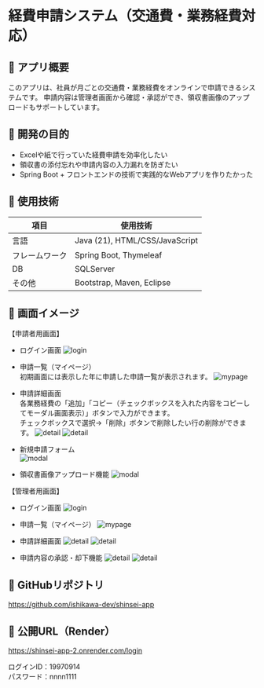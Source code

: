 # 経費申請システム（交通費・業務経費対応）

## 🌟 アプリ概要

このアプリは、社員が月ごとの交通費・業務経費をオンラインで申請できるシステムです。
申請内容は管理者画面から確認・承認ができ、領収書画像のアップロードもサポートしています。

## 🎯 開発の目的

- Excelや紙で行っていた経費申請を効率化したい
- 領収書の添付忘れや申請内容の入力漏れを防ぎたい
- Spring Boot + フロントエンドの技術で実践的なWebアプリを作りたかった

## 🔧 使用技術

| 項目         | 使用技術                       |
|--------------|--------------------------------|
| 言語         | Java (21), HTML/CSS/JavaScript |
| フレームワーク | Spring Boot, Thymeleaf          |
| DB           | SQLServer                          |
| その他       | Bootstrap, Maven, Eclipse       |

## 📸 画面イメージ

【申請者用画面】
- ログイン画面
![login](images/login.png)


- 申請一覧（マイページ）<br> 
初期画面には表示した年に申請した申請一覧が表示されます。
![mypage](images/mypage.png)


- 申請詳細画面<br>
各業務経費の「追加」「コピー（チェックボックスを入れた内容をコピーしてモーダル画面表示）」ボタンで入力ができます。<br>
チェックボックスで選択→「削除」ボタンで削除したい行の削除ができます。
![detail](images/detail-1.png)
![detail](images/detail-2.png)


- 新規申請フォーム  
![modal](images/detail-3.png)


- 領収書画像アップロード機能
![modal](images/detail-5.png)

【管理者用画面】
- ログイン画面
![login](images/admin-login.png)


- 申請一覧（マイページ）
![mypage](images/admin-mypage-2.png)


- 申請詳細画面
![detail](images/admin-detail-1.png)
![detail](images/admin-detail-2.png)


- 申請内容の承認・却下機能
![detail](images/admin-detail-3.png)
![detail](images/admin-detail-4.png)

## 🔗 GitHubリポジトリ

https://github.com/ishikawa-dev/shinsei-app

## 🚀 公開URL（Render）

https://shinsei-app-2.onrender.com/login

ログインID：19970914<br>
パスワード：nnnn1111